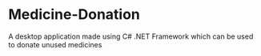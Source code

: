 # Medicine-Donation
A desktop application made using C# .NET Framework which can be used to donate unused medicines
